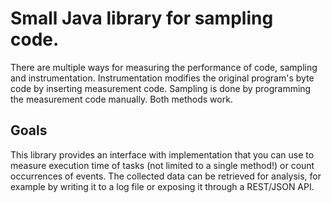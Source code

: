 # Small Java library for sampling code.

There are multiple ways for measuring the performance of code, sampling and instrumentation. Instrumentation modifies the original program's byte code by inserting measurement code. Sampling is done by programming the measurement code manually. Both methods work.

## Goals
This library provides an interface with implementation that you can use to measure
execution time of tasks (not limited to a single method!) or count occurrences of events. The collected data can be retrieved for analysis, for example by writing it to a log file or exposing it through a REST/JSON API.
